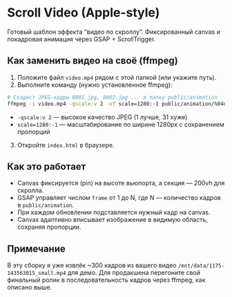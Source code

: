 # Scroll Video (Apple-style)

Готовый шаблон эффекта “видео по скроллу”. Фиксированный canvas и покадровая анимация через GSAP + ScrollTrigger.

## Как заменить видео на своё (ffmpeg)

1. Положите файл `video.mp4` рядом с этой папкой (или укажите путь).
2. Выполните команду (нужно установленное ffmpeg):

```bash
# Создаст JPEG-кадры 0001.jpg, 0002.jpg ... в папку public/animation
ffmpeg -i video.mp4 -qscale:v 2 -vf scale=1280:-1 public/animation/%04d.jpg
```
* `-qscale:v 2` — высокое качество JPEG (1 лучше, 31 хуже)
* `scale=1280:-1` — масштабирование по ширине 1280px с сохранением пропорций

3. Откройте `index.html` в браузере.

## Как это работает

- Canvas фиксируется (pin) на высоте вьюпорта, а секция — 200vh для скролла.
- GSAP управляет числом `frame` от 1 до N, где N — количество кадров в `public/animation`.
- При каждом обновлении подставляется нужный кадр на canvas.
- Canvas адаптивно вписывает изображение в видимую область, сохраняя пропорции.

## Примечание

В эту сборку я уже извлёк ~300 кадров из вашего видео `/mnt/data/1175-143563015_small.mp4` для демо. 
Для продакшена перегоните свой финальный ролик в последовательность кадров через ffmpeg, как описано выше.
